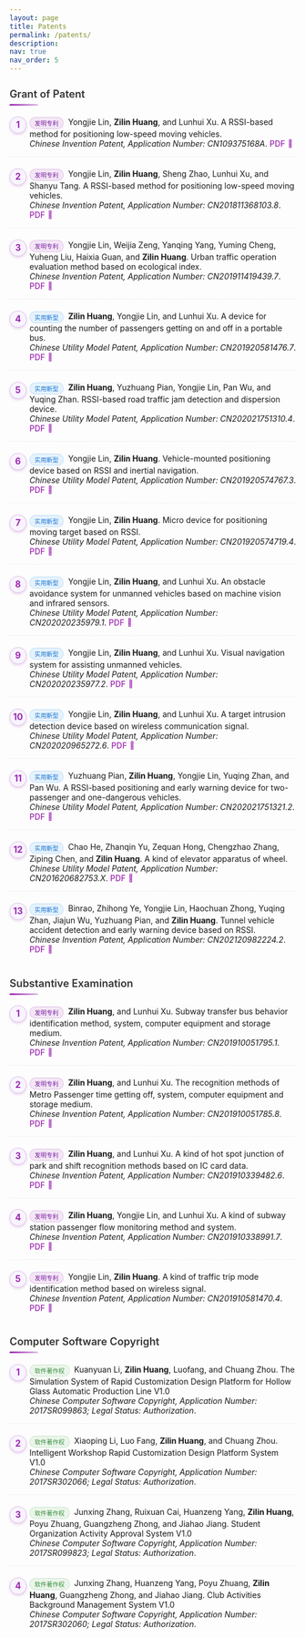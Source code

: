 ```yaml
---
layout: page
title: Patents
permalink: /patents/
description:
nav: true
nav_order: 5
---
```


<style>
/* 基础列表样式 */
.artistic-list {
  counter-reset: item;
  list-style-type: none;
  padding-left: 0;
}

.artistic-list li {
  position: relative;
  padding-left: 2.5em;
  margin-bottom: 1.5em;
  padding-bottom: 1em;
  border-bottom: 1px dashed rgba(156, 39, 176, 0.1);
  transition: all 0.3s ease;
}

.artistic-list li:last-child {
  border-bottom: none;
}

.artistic-list li:hover {
  background-color: rgba(156, 39, 176, 0.03);
  padding-left: 3em;
  border-radius: 4px;
}

/* 数字标记样式 */
.artistic-list li:before {
  position: absolute;
  left: 0;
  top: -0.1em;
  counter-increment: item;
  content: counter(item);
  display: inline-block;
  font-weight: bold;
  font-size: 1.1em;
  width: 1.8em;
  height: 1.8em;
  line-height: 1.8em;
  border-radius: 50%;
  background-color: #f8f4ff;
  color: #9c27b0;
  text-align: center;
  box-shadow: 0 2px 4px rgba(156, 39, 176, 0.2);
  border: 1px solid #e1bee7;
  transition: all 0.3s ease;
}

.artistic-list li:hover:before {
  background-color: #9c27b0;
  color: white;
  box-shadow: 0 3px 6px rgba(156, 39, 176, 0.3);
  transform: scale(1.05);
}

/* 链接样式 */
.artistic-list a {
  color: #9c27b0;
  text-decoration: none;
  transition: color 0.2s ease;
  display: inline-flex;
  align-items: center;
  font-weight: 500;
}

.artistic-list a:hover {
  color: #7b1fa2;
  text-decoration: underline;
}

.artistic-list a:after {
  content: "📄";
  margin-left: 5px;
  font-size: 0.9em;
}

/* 标题样式 */
h4 {
  position: relative;
  padding-bottom: 10px;
  margin-bottom: 20px;
  color: #333;
  font-size: 1.3em;
  font-weight: 600;
}

h4:after {
  content: "";
  position: absolute;
  bottom: 0;
  left: 0;
  width: 50px;
  height: 3px;
  background: linear-gradient(to right, #9c27b0, #e1bee7);
  border-radius: 3px;
}

/* 专利类型标签 */
.patent-type {
  display: inline-block;
  font-size: 0.75em;
  padding: 2px 8px;
  margin-right: 8px;
  border-radius: 12px;
  vertical-align: middle;
}

.invention {
  background-color: rgba(156, 39, 176, 0.1);
  color: #7b1fa2;
  border: 1px solid rgba(156, 39, 176, 0.2);
}

.utility-model {
  background-color: rgba(33, 150, 243, 0.1);
  color: #1976d2;
  border: 1px solid rgba(33, 150, 243, 0.2);
}

.software {
  background-color: rgba(76, 175, 80, 0.1);
  color: #388e3c;
  border: 1px solid rgba(76, 175, 80, 0.2);
}

/* 响应式调整 */
@media (max-width: 768px) {
  .artistic-list li {
    padding-left: 2em;
    padding-bottom: 1.2em;
    margin-bottom: 1.2em;
  }
  
  .artistic-list li:hover {
    padding-left: 2.2em;
  }
}
</style>

<h4 style="text-align: left;">Grant of Patent</h4>
<ol class="artistic-list">
<li><span class="patent-type invention">发明专利</span>Yongjie Lin, <strong>Zilin Huang</strong>, and Lunhui Xu. A RSSI-based method for positioning low-speed moving vehicles.<br>
<em>Chinese Invention Patent, Application Number: CN109375168A</em>. <a href="../assets/patents/Patent-1.pdf">PDF</a></li>

<li><span class="patent-type invention">发明专利</span>Yongjie Lin, <strong>Zilin Huang</strong>, Sheng Zhao, Lunhui Xu, and Shanyu Tang. A RSSI-based method for positioning low-speed moving vehicles.<br>
<em>Chinese Invention Patent, Application Number: CN201811368103.8</em>. <a href="../assets/patents/Patent-15.pdf">PDF</a></li>

<li><span class="patent-type invention">发明专利</span>Yongjie Lin, Weijia Zeng, Yanqing Yang, Yuming Cheng, Yuheng Liu, Haixia Guan, and <strong>Zilin Huang</strong>. Urban traffic operation evaluation method based on ecological index.<br>
<em>Chinese Invention Patent, Application Number: CN201911419439.7</em>. <a href="../assets/patents/Patent-17.pdf">PDF</a></li>

<li><span class="patent-type utility-model">实用新型</span><strong>Zilin Huang</strong>, Yongjie Lin, and Lunhui Xu. A device for counting the number of passengers getting on and off in a portable bus.<br>
<em>Chinese Utility Model Patent, Application Number: CN201920581476.7</em>. <a href="../assets/patents/Patent-4.pdf">PDF</a></li>

<li><span class="patent-type utility-model">实用新型</span><strong>Zilin Huang</strong>, Yuzhuang Pian, Yongjie Lin, Pan Wu, and Yuqing Zhan. RSSI-based road traffic jam detection and dispersion device.<br>
<em>Chinese Utility Model Patent, Application Number: CN202021751310.4</em>. <a href="../assets/patents/Patent-8.pdf">PDF</a></li>

<li><span class="patent-type utility-model">实用新型</span>Yongjie Lin, <strong>Zilin Huang</strong>. Vehicle-mounted positioning device based on RSSI and inertial navigation.<br>
<em>Chinese Utility Model Patent, Application Number: CN201920574767.3</em>. <a href="../assets/patents/Patent-2.pdf">PDF</a></li>

<li><span class="patent-type utility-model">实用新型</span>Yongjie Lin, <strong>Zilin Huang</strong>. Micro device for positioning moving target based on RSSI.<br>
<em>Chinese Utility Model Patent, Application Number: CN201920574719.4</em>. <a href="../assets/patents/Patent-3.pdf">PDF</a></li>

<li><span class="patent-type utility-model">实用新型</span>Yongjie Lin, <strong>Zilin Huang</strong>, and Lunhui Xu. An obstacle avoidance system for unmanned vehicles based on machine vision and infrared sensors.<br>
<em>Chinese Utility Model Patent, Application Number: CN202020235979.1</em>. <a href="../assets/patents/Patent-5.pdf">PDF</a></li>

<li><span class="patent-type utility-model">实用新型</span>Yongjie Lin, <strong>Zilin Huang</strong>, and Lunhui Xu. Visual navigation system for assisting unmanned vehicles.<br>
<em>Chinese Utility Model Patent, Application Number: CN202020235977.2</em>. <a href="../assets/patents/Patent-6.pdf">PDF</a></li>

<li><span class="patent-type utility-model">实用新型</span>Yongjie Lin, <strong>Zilin Huang</strong>, and Lunhui Xu. A target intrusion detection device based on wireless communication signal.<br>
<em>Chinese Utility Model Patent, Application Number: CN202020965272.6</em>. <a href="../assets/patents/Patent-7.pdf">PDF</a></li>

<li><span class="patent-type utility-model">实用新型</span>Yuzhuang Pian, <strong>Zilin Huang</strong>, Yongjie Lin, Yuqing Zhan, and Pan Wu. A RSSI-based positioning and early warning device for two-passenger and one-dangerous vehicles.<br>
<em>Chinese Utility Model Patent, Application Number: CN202021751321.2</em>. <a href="../assets/patents/Patent-9.pdf">PDF</a></li>

<li><span class="patent-type utility-model">实用新型</span>Chao He, Zhanqin Yu, Zequan Hong, Chengzhao Zhang, Ziping Chen, and <strong>Zilin Huang</strong>. A kind of elevator apparatus of wheel.<br>
<em>Chinese Utility Model Patent, Application Number: CN201620682753.X</em>. <a href="../assets/patents/Patent-10.pdf">PDF</a></li>

<li><span class="patent-type utility-model">实用新型</span>Binrao, Zhihong Ye, Yongjie Lin, Haochuan Zhong, Yuqing Zhan, Jiajun Wu, Yuzhuang Pian, and <strong>Zilin Huang</strong>. Tunnel vehicle accident detection and early warning device based on RSSI.<br> 
<em>Chinese Invention Patent, Application Number: CN202120982224.2</em>. <a href="../assets/patents/Patent-18.pdf">PDF</a></li>
</ol>

<h4 style="text-align: left;">Substantive Examination</h4>
<ol class="artistic-list">
<li><span class="patent-type invention">发明专利</span><strong>Zilin Huang</strong>, and Lunhui Xu. Subway transfer bus behavior identification method, system, computer equipment and storage medium.<br>
<em>Chinese Invention Patent, Application Number: CN201910051795.1</em>. <a href="../assets/patents/Patent-11.pdf">PDF</a></li>

<li><span class="patent-type invention">发明专利</span><strong>Zilin Huang</strong>, and Lunhui Xu. The recognition methods of Metro Passenger time getting off, system, computer equipment and storage medium.<br>
<em>Chinese Invention Patent, Application Number: CN201910051785.8</em>. <a href="../assets/patents/Patent-12.pdf">PDF</a></li>

<li><span class="patent-type invention">发明专利</span><strong>Zilin Huang</strong>, and Lunhui Xu. A kind of hot spot junction of park and shift recognition methods based on IC card data.<br>
<em>Chinese Invention Patent, Application Number: CN201910339482.6</em>. <a href="../assets/patents/Patent-13.pdf">PDF</a></li>

<li><span class="patent-type invention">发明专利</span><strong>Zilin Huang</strong>, Yongjie Lin, and Lunhui Xu. A kind of subway station passenger flow monitoring method and system.<br>
<em>Chinese Invention Patent, Application Number: CN201910338991.7</em>. <a href="../assets/patents/Patent-14.pdf">PDF</a></li>

<li><span class="patent-type invention">发明专利</span>Yongjie Lin, <strong>Zilin Huang</strong>. A kind of traffic trip mode identification method based on wireless signal.<br>
<em>Chinese Invention Patent, Application Number: CN201910581470.4</em>. <a href="../assets/patents/Patent-16.pdf">PDF</a></li>
</ol>

<h4 style="text-align: left;">Computer Software Copyright</h4>
<ol class="artistic-list">
<li><span class="patent-type software">软件著作权</span>Kuanyuan Li, <strong>Zilin Huang</strong>, Luofang, and Chuang Zhou. The Simulation System of Rapid Customization Design Platform for Hollow Glass Automatic Production Line V1.0<br>
<em>Chinese Computer Software Copyright, Application Number: 2017SR099863; Legal Status: Authorization</em>.</li>

<li><span class="patent-type software">软件著作权</span>Xiaoping Li, Luo Fang, <strong>Zilin Huang</strong>, and Chuang Zhou. Intelligent Workshop Rapid Customization Design Platform System V1.0<br>
<em>Chinese Computer Software Copyright, Application Number: 2017SR302066; Legal Status: Authorization</em>.</li>

<li><span class="patent-type software">软件著作权</span>Junxing Zhang, Ruixuan Cai, Huanzeng Yang, <strong>Zilin Huang</strong>, Poyu Zhuang, Guangzheng Zhong, and Jiahao Jiang. Student Organization Activity Approval System V1.0<br>
<em>Chinese Computer Software Copyright, Application Number: 2017SR099823; Legal Status: Authorization</em>.</li>

<li><span class="patent-type software">软件著作权</span>Junxing Zhang, Huanzeng Yang, Poyu Zhuang, <strong>Zilin Huang</strong>, Guangzheng Zhong, and Jiahao Jiang. Club Activities Background Management System V1.0<br>
<em>Chinese Computer Software Copyright, Application Number: 2017SR302060; Legal Status: Authorization</em>.</li>
</ol>